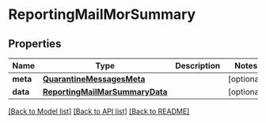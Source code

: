 # ReportingMailMorSummary

## Properties
Name | Type | Description | Notes
------------ | ------------- | ------------- | -------------
**meta** | [**QuarantineMessagesMeta**](QuarantineMessagesMeta.md) |  | [optional] 
**data** | [**ReportingMailMarSummaryData**](ReportingMailMarSummaryData.md) |  | [optional] 

[[Back to Model list]](../README.md#documentation-for-models) [[Back to API list]](../README.md#documentation-for-api-endpoints) [[Back to README]](../README.md)

